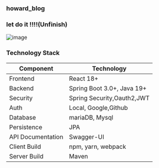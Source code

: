 ### howard_blog

### let do it !!!!(Unfinish)


![image](https://user-images.githubusercontent.com/114131391/231535993-23a4483f-5d04-4d74-a6b1-9262f9f0e04f.png)


### Technology Stack
| Component         | Technology                 |
|-------------------|----------------------------|
| Frontend          | React 18+                  |
| Backend           | Spring Boot 3.0+, Java 19+ |
| Security          | Spring Security,Oauth2,JWT |
| Auth              | Local, Google,Github       |
| Database          | mariaDB, Mysql             |
| Persistence       | JPA                        |
| API Documentation | Swagger-UI                 |
| Client Build      | npm, yarn, webpack         |
| Server Build      | Maven                      |
